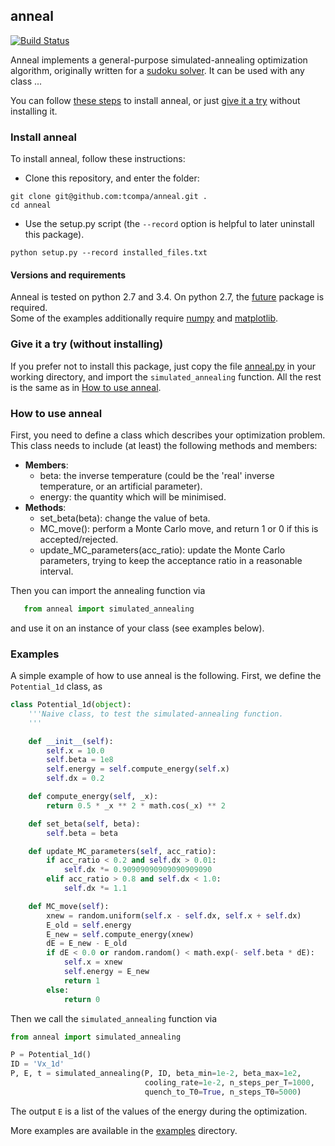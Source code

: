 ## anneal
[![Build Status](https://travis-ci.org/tcompa/anneal.svg?branch=master)](https://travis-ci.org/tcompa/anneal)

Anneal implements a general-purpose simulated-annealing optimization algorithm,
originally written for a
[sudoku solver](https://github.com/tcompa/sudoku_simulated_annealing).
It can be used with any class ...

You can follow [these steps](#install-anneal) to install anneal, or just
[give it a try](#give-it-a-try-without-installing) without installing it.

### Install anneal
To install anneal, follow these instructions:

+ Clone this repository, and enter the folder:
```
git clone git@github.com:tcompa/anneal.git .
cd anneal
```
+ Use the setup.py script (the `--record` option is helpful to later uninstall this package).
```
python setup.py --record installed_files.txt
```

#### Versions and requirements
Anneal is tested on python 2.7 and 3.4.
On python 2.7, the [future](https://pypi.python.org/pypi/future) package is required.  
Some of the examples additionally require [numpy](http://www.numpy.org/) and [matplotlib](http://matplotlib.org/).


### Give it a try (without installing)
If you prefer not to install this package, just copy the file
[anneal.py](anneal/anneal.py) in your working directory, and import the
`simulated_annealing` function.
All the rest is the same as in [How to use anneal](#how-to-use-anneal).

### How to use anneal
First, you need to define a class which describes your optimization problem.
This class needs to include (at least) the following methods and members:
+ **Members**:
  + beta: the inverse temperature (could be the 'real' inverse temperature, or an artificial parameter).
  + energy: the quantity which will be minimised.
+ **Methods**:
  + set_beta(beta): change the value of beta.
  + MC_move(): perform a Monte Carlo move, and return 1 or 0 if this is accepted/rejected.
  + update_MC_parameters(acc_ratio): update the Monte Carlo parameters, trying to keep the acceptance ratio in a reasonable interval.

Then you can import the annealing function via
```python
   from anneal import simulated_annealing
```
and use it on an instance of your class (see examples below).


### Examples
A simple example of how to use anneal is the following.
First, we define the `Potential_1d` class, as
```python
class Potential_1d(object):
    '''Naive class, to test the simulated-annealing function.
    '''

    def __init__(self):
        self.x = 10.0
        self.beta = 1e8
        self.energy = self.compute_energy(self.x)
        self.dx = 0.2

    def compute_energy(self, _x):
        return 0.5 * _x ** 2 * math.cos(_x) ** 2

    def set_beta(self, beta):
        self.beta = beta

    def update_MC_parameters(self, acc_ratio):
        if acc_ratio < 0.2 and self.dx > 0.01:
            self.dx *= 0.90909090909090909090
        elif acc_ratio > 0.8 and self.dx < 1.0:
            self.dx *= 1.1

    def MC_move(self):
        xnew = random.uniform(self.x - self.dx, self.x + self.dx)
        E_old = self.energy
        E_new = self.compute_energy(xnew)
        dE = E_new - E_old
        if dE < 0.0 or random.random() < math.exp(- self.beta * dE):
            self.x = xnew
            self.energy = E_new
            return 1
        else:
            return 0
```
Then we call the `simulated_annealing` function via
```python
from anneal import simulated_annealing

P = Potential_1d()
ID = 'Vx_1d'
P, E, t = simulated_annealing(P, ID, beta_min=1e-2, beta_max=1e2,
                              cooling_rate=1e-2, n_steps_per_T=1000,
                              quench_to_T0=True, n_steps_T0=5000)
```

The output `E` is a list of the values of the energy during the optimization.

More examples are available in the [examples](examples) directory.
